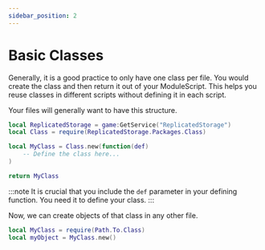 ```yaml
---
sidebar_position: 2
---
```


# Basic Classes
Generally, it is a good practice to only have one class per file. You would create the class and then return it out of your ModuleScript. This helps you reuse classes in different scripts without defining it in each script.

Your files will generally want to have this structure.
```lua
local ReplicatedStorage = game:GetService("ReplicatedStorage")
local Class = require(ReplicatedStorage.Packages.Class)

local MyClass = Class.new(function(def)
    -- Define the class here...
)

return MyClass
```
:::note
It is crucial that you include the `def` parameter in your defining function. You need it to define your class.
:::

Now, we can create objects of that class in any other file.
```lua
local MyClass = require(Path.To.Class)
local myObject = MyClass.new()
```